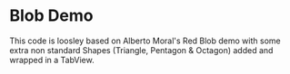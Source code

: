 # Blob Demo

This code is loosley based on Alberto Moral's Red Blob demo with some extra non standard Shapes (Triangle, Pentagon & Octagon) added and wrapped in a TabView.

